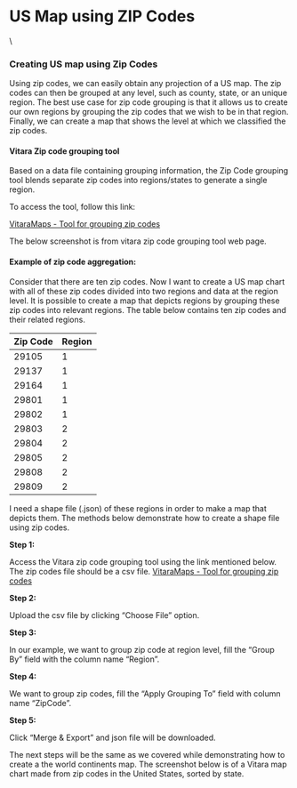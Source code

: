 # US Map using ZIP Codes

\


### Creating US map using Zip Codes <a href="#creating-us-map-using-zip-codes" id="creating-us-map-using-zip-codes"></a>

Using zip codes, we can easily obtain any projection of a US map. The zip codes can then be grouped at any level, such as county, state, or an unique region. The best use case for zip code grouping is that it allows us to create our own regions by grouping the zip codes that we wish to be in that region. Finally, we can create a map that shows the level at which we classified the zip codes.

#### Vitara Zip code grouping tool <a href="#vitara-zip-code-grouping-tool" id="vitara-zip-code-grouping-tool"></a>

Based on a data file containing grouping information, the Zip Code grouping tool blends separate zip codes into regions/states to generate a single region.

To access the tool, follow this link:

[VitaraMaps - Tool for grouping zip codes](https://cloud.vitaracharts.com/maptools/zipcode.html)

The below screenshot is from vitara zip code grouping tool web page.

#### Example of zip code aggregation: <a href="#example-of-zip-code-aggregation" id="example-of-zip-code-aggregation"></a>

Consider that there are ten zip codes. Now I want to create a US map chart with all of these zip codes divided into two regions and data at the region level. It is possible to create a map that depicts regions by grouping these zip codes into relevant regions. The table below contains ten zip codes and their related regions.

| Zip Code | Region |
| -------- | ------ |
| 29105    | 1      |
| 29137    | 1      |
| 29164    | 1      |
| 29801    | 1      |
| 29802    | 1      |
| 29803    | 2      |
| 29804    | 2      |
| 29805    | 2      |
| 29808    | 2      |
| 29809    | 2      |

I need a shape file (.json) of these regions in order to make a map that depicts them. The methods below demonstrate how to create a shape file using zip codes.

**Step 1:**

Access the Vitara zip code grouping tool using the link mentioned below. The zip codes file should be a csv file. [VitaraMaps - Tool for grouping zip codes](https://cloud.vitaracharts.com/maptools/zipcode.html)

**Step 2:**

Upload the csv file by clicking “Choose File” option.

**Step 3:**

In our example, we want to group zip code at region level, fill the “Group By” field with the column name “Region”.

**Step 4:**

We want to group zip codes, fill the “Apply Grouping To” field with column name “ZipCode”.

**Step 5:**

Click “Merge & Export” and json file will be downloaded.

The next steps will be the same as we covered while demonstrating how to create a the world continents map. The screenshot below is of a Vitara map chart made from zip codes in the United States, sorted by state.
